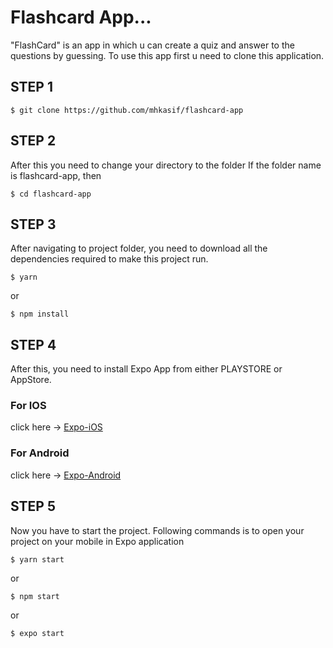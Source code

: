 # Flashcard App...

"FlashCard" is an app in which u can create a quiz and answer to the questions by guessing.
To use this app first u need to clone this application.

## STEP 1

```shell
$ git clone https://github.com/mhkasif/flashcard-app
```

## STEP 2

After this you need to change your directory to the folder
If the folder name is flashcard-app, then

```shell
$ cd flashcard-app
```

## STEP 3

After navigating to project folder, you need to download all the dependencies required to make this project run.

```shell
$ yarn
```

or

```shell
$ npm install
```

## STEP 4

After this, you need to install Expo App from either PLAYSTORE or AppStore.

### For IOS

click here &rarr; [Expo-iOS](https://apps.apple.com/app/apple-store/id982107779)

### For Android

click here &rarr; [Expo-Android](https://play.google.com/store/apps/details?id=host.exp.exponent&referrer=www)

## STEP 5

Now you have to start the project.
Following commands is to open your project on your mobile in Expo application

```shell
$ yarn start
```

or

```shell
$ npm start
```

or

```shell
$ expo start
```
